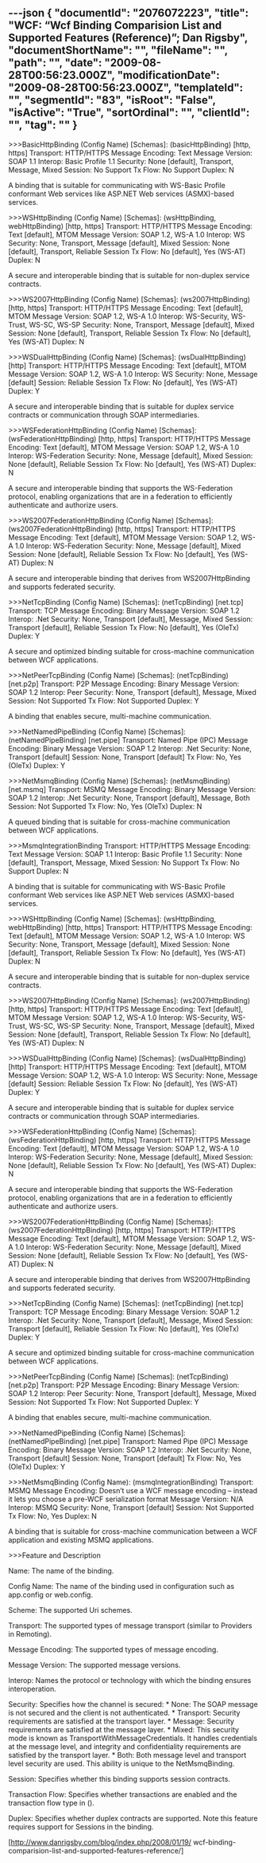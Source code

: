 ---json
{
  "documentId": "2076072223",
  "title": "WCF: “Wcf Binding Comparision List and Supported Features (Reference)”; Dan Rigsby",
  "documentShortName": "",
  "fileName": "",
  "path": "",
  "date": "2009-08-28T00:56:23.000Z",
  "modificationDate": "2009-08-28T00:56:23.000Z",
  "templateId": "",
  "segmentId": "83",
  "isRoot": "False",
  "isActive": "True",
  "sortOrdinal": "",
  "clientId": "",
  "tag": ""
}
---

&gt;&gt;&gt;BasicHttpBinding
(Config Name) [Schemas]: (basicHttpBinding) [http, https]
Transport: HTTP/HTTPS
Message Encoding: Text
Message Version: SOAP 1.1
Interop: Basic Profile 1.1
Security: None [default], Transport, Message, Mixed
Session: No Support
Tx Flow: No Support
Duplex: N

A binding that is suitable for communicating with WS-Basic Profile conformant Web services like ASP.NET Web services (ASMX)-based services.

&gt;&gt;&gt;WSHttpBinding
(Config Name) [Schemas]: (wsHttpBinding, webHttpBinding) [http, https]
Transport: HTTP/HTTPS
Message Encoding: Text [default], MTOM
Message Version: SOAP 1.2, WS-A 1.0
Interop: WS
Security: None, Transport, Message [default], Mixed
Session: None [default], Transport, Reliable Session
Tx Flow: No [default], Yes (WS-AT)
Duplex: N

A secure and interoperable binding that is suitable for non-duplex service contracts.

&gt;&gt;&gt;WS2007HttpBinding
(Config Name) [Schemas]: (ws2007HttpBinding) [http, https]
Transport: HTTP/HTTPS
Message Encoding: Text [default], MTOM
Message Version: SOAP 1.2, WS-A 1.0
Interop: WS-Security, WS-Trust, WS-SC, WS-SP
Security: None, Transport, Message [default], Mixed
Session: None [default], Transport, Reliable Session
Tx Flow: No [default], Yes (WS-AT)
Duplex: N

&gt;&gt;&gt;WSDualHttpBinding
(Config Name) [Schemas]: (wsDualHttpBinding) [http]
Transport: HTTP/HTTPS
Message Encoding: Text [default], MTOM
Message Version: SOAP 1.2, WS-A 1.0
Interop: WS
Security: None, Message [default]
Session: Reliable Session
Tx Flow: No [default], Yes (WS-AT)
Duplex: Y

A secure and interoperable binding that is suitable for duplex service contracts or communication through SOAP intermediaries.

&gt;&gt;&gt;WSFederationHttpBinding
(Config Name) [Schemas]: (wsFederationHttpBinding) [http, https]
Transport: HTTP/HTTPS
Message Encoding: Text [default], MTOM
Message Version: SOAP 1.2, WS-A 1.0
Interop: WS-Federation
Security: None, Message [default], Mixed
Session: None [default], Reliable Session
Tx Flow: No [default], Yes (WS-AT)
Duplex: N

A secure and interoperable binding that supports the WS-Federation protocol, enabling organizations that are in a federation to efficiently authenticate and authorize users.

&gt;&gt;&gt;WS2007FederationHttpBinding
(Config Name) [Schemas]: (ws2007FederationHttpBinding) [http, https]
Transport: HTTP/HTTPS
Message Encoding: Text [default], MTOM
Message Version: SOAP 1.2, WS-A 1.0
Interop: WS-Federation
Security: None, Message [default], Mixed
Session: None [default], Reliable Session
Tx Flow: No [default], Yes (WS-AT)
Duplex: N

A secure and interoperable binding that derives from WS2007HttpBinding and supports federated security.

&gt;&gt;&gt;NetTcpBinding
(Config Name) [Schemas]: (netTcpBinding) [net.tcp]
Transport: TCP
Message Encoding: Binary
Message Version: SOAP 1.2
Interop: .Net
Security: None, Transport [default], Message, Mixed
Session: Transport [default], Reliable Session
Tx Flow: No [default], Yes (OleTx)
Duplex: Y

A secure and optimized binding suitable for cross-machine communication between WCF applications.

&gt;&gt;&gt;NetPeerTcpBinding
(Config Name) [Schemas]: (netTcpBinding) [net.p2p]
Transport: P2P
Message Encoding: Binary
Message Version: SOAP 1.2
Interop: Peer
Security: None, Transport [default], Message, Mixed
Session: Not Supported
Tx Flow: Not Supported
Duplex: Y

A binding that enables secure, multi-machine communication.

&gt;&gt;&gt;NetNamedPipeBinding
(Config Name) [Schemas]: (netNamedPipeBinding) [net.pipe]
Transport: Named Pipe (IPC)
Message Encoding: Binary
Message Version: SOAP 1.2
Interop: .Net
Security: None, Transport [default]
Session: None, Transport [default]
Tx Flow: No, Yes (OleTx)
Duplex: Y

&gt;&gt;&gt;NetMsmqBinding
(Config Name) [Schemas]: (netMsmqBinding) [net.msmq]
Transport: MSMQ
Message Encoding: Binary
Message Version: SOAP 1.2
Interop: .Net
Security: None, Transport [default], Message, Both
Session: Not Supported
Tx Flow: No, Yes (OleTx)
Duplex: N

A queued binding that is suitable for cross-machine communication between WCF applications.

&gt;&gt;&gt;MsmqIntegrationBinding
Transport: HTTP/HTTPS
Message Encoding: Text
Message Version: SOAP 1.1
Interop: Basic Profile 1.1
Security: None [default], Transport, Message, Mixed
Session: No Support
Tx Flow: No Support
Duplex: N

A binding that is suitable for communicating with WS-Basic Profile conformant Web services like ASP.NET Web services (ASMX)-based services.

&gt;&gt;&gt;WSHttpBinding
(Config Name) [Schemas]: (wsHttpBinding, webHttpBinding) [http, https]
Transport: HTTP/HTTPS
Message Encoding: Text [default], MTOM
Message Version: SOAP 1.2, WS-A 1.0
Interop: WS
Security: None, Transport, Message [default], Mixed
Session: None [default], Transport, Reliable Session
Tx Flow: No [default], Yes (WS-AT)
Duplex: N

A secure and interoperable binding that is suitable for non-duplex service contracts.

&gt;&gt;&gt;WS2007HttpBinding
(Config Name) [Schemas]: (ws2007HttpBinding) [http, https]
Transport: HTTP/HTTPS
Message Encoding: Text [default], MTOM
Message Version: SOAP 1.2, WS-A 1.0
Interop: WS-Security, WS-Trust, WS-SC, WS-SP
Security: None, Transport, Message [default], Mixed
Session: None [default], Transport, Reliable Session
Tx Flow: No [default], Yes (WS-AT)
Duplex: N

&gt;&gt;&gt;WSDualHttpBinding
(Config Name) [Schemas]: (wsDualHttpBinding) [http]
Transport: HTTP/HTTPS
Message Encoding: Text [default], MTOM
Message Version: SOAP 1.2, WS-A 1.0
Interop: WS
Security: None, Message [default]
Session: Reliable Session
Tx Flow: No [default], Yes (WS-AT)
Duplex: Y

A secure and interoperable binding that is suitable for duplex service contracts or communication through SOAP intermediaries.

&gt;&gt;&gt;WSFederationHttpBinding
(Config Name) [Schemas]: (wsFederationHttpBinding) [http, https]
Transport: HTTP/HTTPS
Message Encoding: Text [default], MTOM
Message Version: SOAP 1.2, WS-A 1.0
Interop: WS-Federation
Security: None, Message [default], Mixed
Session: None [default], Reliable Session
Tx Flow: No [default], Yes (WS-AT)
Duplex: N

A secure and interoperable binding that supports the WS-Federation protocol, enabling organizations that are in a federation to efficiently authenticate and authorize users.

&gt;&gt;&gt;WS2007FederationHttpBinding
(Config Name) [Schemas]: (ws2007FederationHttpBinding) [http, https]
Transport: HTTP/HTTPS
Message Encoding: Text [default], MTOM
Message Version: SOAP 1.2, WS-A 1.0
Interop: WS-Federation
Security: None, Message [default], Mixed
Session: None [default], Reliable Session
Tx Flow: No [default], Yes (WS-AT)
Duplex: N

A secure and interoperable binding that derives from WS2007HttpBinding and supports federated security.

&gt;&gt;&gt;NetTcpBinding
(Config Name) [Schemas]: (netTcpBinding) [net.tcp]
Transport: TCP
Message Encoding: Binary
Message Version: SOAP 1.2
Interop: .Net
Security: None, Transport [default], Message, Mixed
Session: Transport [default], Reliable Session
Tx Flow: No [default], Yes (OleTx)
Duplex: Y

A secure and optimized binding suitable for cross-machine communication between WCF applications.

&gt;&gt;&gt;NetPeerTcpBinding
(Config Name) [Schemas]: (netTcpBinding) [net.p2p]
Transport: P2P
Message Encoding: Binary
Message Version: SOAP 1.2
Interop: Peer
Security: None, Transport [default], Message, Mixed
Session: Not Supported
Tx Flow: Not Supported
Duplex: Y

A binding that enables secure, multi-machine communication.

&gt;&gt;&gt;NetNamedPipeBinding
(Config Name) [Schemas]: (netNamedPipeBinding) [net.pipe]
Transport: Named Pipe (IPC)
Message Encoding: Binary
Message Version: SOAP 1.2
Interop: .Net
Security: None, Transport [default]
Session: None, Transport [default]
Tx Flow: No, Yes (OleTx)
Duplex: Y

&gt;&gt;&gt;NetMsmqBinding
(Config Name): (msmqIntegrationBinding)
Transport: MSMQ
Message Encoding: Doesn’t use a WCF message encoding – instead it lets you choose a pre-WCF serialization format
Message Version: N/A
Interop: MSMQ
Security: None, Transport [default]
Session: Not Supported
Tx Flow: No, Yes
Duplex: N

A binding that is suitable for cross-machine communication between a WCF application and existing MSMQ applications.

&gt;&gt;&gt;Feature and Description

Name: The name of the binding.

Config Name: The name of the binding used in configuration such as app.config or web.config.

Scheme: The supported Uri schemes.

Transport: The supported types of message transport (similar to Providers in Remoting).

Message Encoding: The supported types of message encoding.

Message Version: The supported message versions.

Interop: Names the protocol or technology with which the binding ensures interoperation.

Security: Specifies how the channel is secured:
    * None: The SOAP message is not secured and the client is not authenticated.
    * Transport: Security requirements are satisfied at the transport layer.
    * Message: Security requirements are satisfied at the message layer.
    * Mixed: This security mode is known as TransportWithMessageCredentials. It handles credentials at the message level, and integrity and confidentiality requirements are satisfied by the transport layer.
    * Both: Both message level and transport level security are used. This ability is unique to the NetMsmqBinding.

Session: Specifies whether this binding supports session contracts.

Transaction Flow: Specifies whether transactions are enabled and the transaction flow type in ().

Duplex:	Specifies whether duplex contracts are supported. Note this feature requires support for Sessions in the binding.

[http://www.danrigsby.com/blog/index.php/2008/01/19/
    wcf-binding-comparision-list-and-supported-features-reference/]
